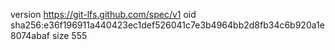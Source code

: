 version https://git-lfs.github.com/spec/v1
oid sha256:e36f196911a440423ec1def526041c7e3b4964bb2d8fb34c6b920a1e8074abaf
size 555
